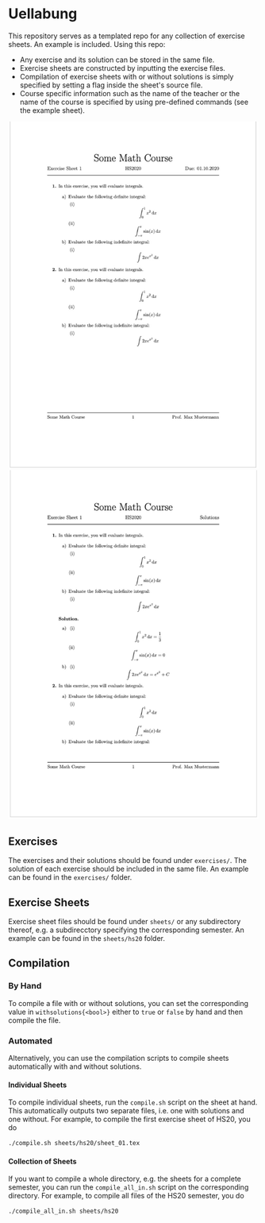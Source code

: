# Uellabung
This repository serves as a templated repo 
for any collection of exercise sheets.
An example is included.
Using this repo:
- Any exercise and its solution can
  be stored in the same file.
- Exercise sheets are constructed by inputting
  the exercise files.
- Compilation of exercise sheets with or without 
  solutions is simply specified by setting a flag
  inside the sheet's source file.
- Course specific information such as the name
  of the teacher or the name of the course is 
  specified by using pre-defined commands 
  (see the example sheet).

<img alt="" src="sheet_01.jpeg">

<img alt="" src="sheet_01_solutions.jpeg">

## Exercises
The exercises and their solutions should be found under `exercises/`.
The solution of each exercise should be included in the same file.
An example can be found in the `exercises/` folder.

## Exercise Sheets
Exercise sheet files should be found under `sheets/`
or any subdirectory thereof, e.g. a subdirecctory specifying
the corresponding semester.
An example can be found in the `sheets/hs20` folder.

## Compilation

### By Hand
To compile a file with or without solutions, you can set the
corresponding value in `withsolutions{<bool>}` either to
`true` or `false` by hand and then compile the file.

### Automated

Alternatively, you can use the compilation scripts to compile
sheets automatically with and without solutions.

#### Individual Sheets
To compile individual sheets, run the `compile.sh` script 
on the sheet at hand.
This automatically outputs two separate files, i.e.
one with solutions and one without.
For example, to compile the first exercise sheet of HS20,
you do
```sh
./compile.sh sheets/hs20/sheet_01.tex
```

#### Collection of Sheets
If you want to compile a whole directory, e.g. the sheets for
a complete semester, you can run the `compile_all_in.sh` script
on the corresponding directory.
For example, to compile all files of the HS20 semester, you do
```sh
./compile_all_in.sh sheets/hs20
```